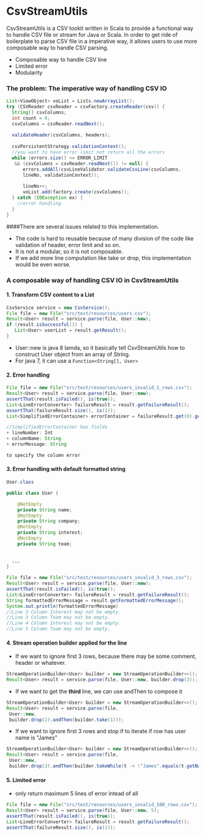 CsvStreamUtils
==============
CsvStreamUtils is a CSV tookit written in Scala to provide a functional way to handle CSV file or stream for Java or Scala. In order to get ride of boilerplate to parse CSV file in a imperative way, it allows users to use more composable way to handle CSV parsing. 

+ Composable way to handle CSV line
+ Limited error
+ Modularity

### The problem: The imperative way of handling CSV IO
``` Java
List<ViewObject> voList = Lists.newArrayList();
try (CSVReader csvReader = csvFactory.createReader(csv)) {
  String[] csvColumns;
  int count = 0;
  csvColumns = csvReader.readNext();
  
  validateHeader(csvColumns, headers);
  
  csvPersistentStrategy.validationContext();
  //you want to have error limit not return all the errors
  while (errors.size() <= ERROR_LIMIT 
   && (csvColumns = csvReader.readNext()) != null) {
      errors.addAll(csvLineValidator.validateCsvLine(csvColumns,
      lineNo, validationContext));
    
      lineNo++;
      voList.add(factory.create(csvColumns));
  } catch (IOException ex) {
    //error handling
  }
}
```
####There are several issues related to this implementation. 
+ The code is hard to reusable because of many division of the code like validation of header, error limit and so on.
+ It is not a modular, so it is not composable.
+ If we add more line computation like take or drop, this implementation would be even worse.

### A composable way of handling CSV IO in CsvStreamUtils

#### 1. Transform CSV content to a List<T>
``` Java
CsvService service = new CsvService();
File file = new File("src/test/resources/users.csv");
Result<User> result = service.parse(file, User::new);
if (result.isSuccessful()) {
   List<User> userList = result.getResult();
}
```
+ User::new is java 8 lamda, so it basically tell CsvStreamUtils how to construct User object from an array of String.
+ For java 7, it can use a ```Function<String[], User>```


#### 2. Error handling
``` Java
File file = new File("src/test/resources/users_invalid_1_rows.csv");
Result<User> result = service.parse(file, User::new);
assertThat(result.isFailed(), is(true));
List<LineErrorConverter> failureResult = result.getFailureResult();
assertThat(failureResult.size(), is(1));
List<SimplifiedErrorContainer> errorContainer = failureResult.get(0).getViolations()

//SimplifiedErrorContainer has fields
+ lineNumber: Int
+ columnName: String
+ errorMessage: String 

to specify the column error

```

#### 3. Error handling with default formatted string
``` Java
User.class

public class User {

    @NotEmpty
    private String name;
    @NotEmpty
    private String company;
    @NotEmpty
    private String interest;
    @NotEmpty
    private String team;
  
  
  ...
}

File file = new File("src/test/resources/users_invalid_3_rows.csv");
Result<User> result = service.parse(file, User::new);
assertThat(result.isFailed(), is(true));
List<LineErrorConverter> failureResult = result.getFailureResult();
String formattedErrorMessage = result.getFormattedErrorMessage();
System.out.println(formattedErrorMessage)
//Line 3 Column Interest may not be empty.
//Line 3 Column Team may not be empty.
//Line 4 Column Interest may not be empty.
//Line 5 Column Team may not be empty.

```

#### 4. Stream operation builder applied for the line

+ If we want to ignore first 3 rows, because there may be some comment, header or whatever.
``` Java
StreamOperationBuilder<User> builder = new StreamOperationBuilder<>();
Result<User> result = service.parse(file, User::new, builder.drop(3));
```
+ If we want to get the <b> third </b> line, we can use andThen to compose it
``` Java
StreamOperationBuilder<User> builder = new StreamOperationBuilder<>();
Result<User> result = service.parse(file,
 User::new,
 builder.drop(2).andThen(builder.take(1)));
```
+ If we want to ignore first 3 rows and stop if to iterate if row has user name is "James"
``` Java
StreamOperationBuilder<User> builder = new StreamOperationBuilder<>();
Result<User> result = service.parse(file,
 User::new,
 builder.drop(3).andThen(builder.takeWhile(t -> !"James".equals(t.getName))));
```

#### 5. Limited error

+ only return maximum 5 lines of error intead of all
``` Java
File file = new File("src/test/resources/users_invalid_100_rows.csv");
Result<User> result = service.parse(file, User::new, 5);
assertThat(result.isFailed(), is(true));
List<LineErrorConverter> failureResult = result.getFailureResult();
assertThat(failureResult.size(), is(1));


```

